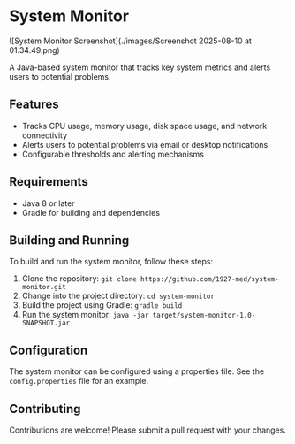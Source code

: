 # System Monitor
![System Monitor Screenshot](./images/Screenshot 2025-08-10 at 01.34.49.png)

A Java-based system monitor that tracks key system metrics and alerts users to potential problems.

## Features

* Tracks CPU usage, memory usage, disk space usage, and network connectivity
* Alerts users to potential problems via email or desktop notifications
* Configurable thresholds and alerting mechanisms

## Requirements

* Java 8 or later
* Gradle for building and dependencies

## Building and Running

To build and run the system monitor, follow these steps:

1. Clone the repository: `git clone https://github.com/1927-med/system-monitor.git`
2. Change into the project directory: `cd system-monitor`
3. Build the project using Gradle: `gradle build`
4. Run the system monitor: `java -jar target/system-monitor-1.0-SNAPSHOT.jar`

## Configuration

The system monitor can be configured using a properties file. See the `config.properties` file for an example.

## Contributing

Contributions are welcome! Please submit a pull request with your changes. 
